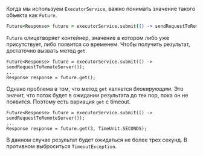 Когда мы используем `ExecutorService`, важно понимать значение такого объекта как `Future`.

```coffeescript
Future<Response> future = executorService.submit(() -> sendRequestToRemoteServer());
```

`Future` олицетворяет контейнер, значение в котором либо уже присутствует, либо появится со временем. Чтобы получить результат, достаточно вызвать метод `get`.

```vbscript
Future<Response> future = executorService.submit(() -> sendRequestToRemoteServer());
...
Response response = future.get();
```

Однако проблема в том, что метод `get` является _блокирующим_. Это значит, что поток будет в ожидании результата до тех пор, пока он не появится. Поэтому есть вариация `get` с timeout.

```vbscript
Future<Response> future = executorService.submit(() -> sendRequestToRemoteServer());
...
Response response = future.get(3, TimeUnit.SECONDS);
```

В данном случае результат будет ожидаться не более трех секунд. В противном выброситься `TimeoutException`.